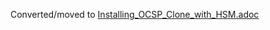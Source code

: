Converted/moved to [Installing_OCSP_Clone_with_HSM.adoc](../ocsp/Installing_OCSP_Clone_with_HSM.adoc)